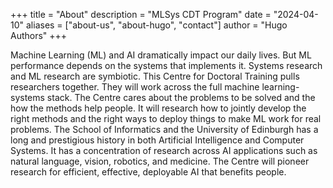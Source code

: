 +++
title = "About"
description = "MLSys CDT Program"
date = "2024-04-10"
aliases = ["about-us", "about-hugo", "contact"]
author = "Hugo Authors"
+++

Machine Learning (ML) and AI dramatically impact our daily lives. But ML performance depends on the systems that implements it. Systems research and ML research are symbiotic. 
This Centre for Doctoral Training pulls researchers together. They will work across the full machine learning-systems stack. 
The Centre cares about the problems to be solved and the how the methods help people. It will research how to jointly develop the right methods and the right ways to deploy things to make ML work for real problems. 
The School of Informatics and the University of Edinburgh has a long and prestigious history in both Artificial Intelligence and 
Computer Systems. It has a concentration of research across AI applications such as natural language, vision, robotics, and medicine. The Centre will pioneer research for efficient, effective, deployable AI that benefits people. 
